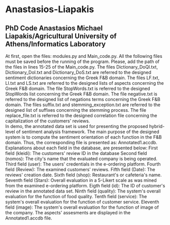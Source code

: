 # Anastasios-Liapakis
PhD Code Anastasios Michael Liapakis/Agricultural University of Athens/Informatics Laboratory
---------------------------------------------------------------------------------------------

At first, open the files: modules.py and Main_code.py.
All the following files must be saved before the running of the program. Please, add the path of the files in lines 15-25 of the Main_code.py.
The files Dictionary_DoQl.txt, Dictionary_DoI.txt and Dictionary_DoS.txt are referred to the designed sentiment dictionaries concerning the Greek F&B domain.
The files LF.txt, LI.txt and LS.txt are referred to the designed lists of aspects concerning the Greek F&B domain.
The file StopWords.txt is referred to the designed StopWords list concerning the Greek F&B domain.
The file negative.txt is referred to the designed list of negations terms concerning the Greek F&B domain.
The files suffix.txt and stemming_exception.txt are referred to the designed list of suffixes concerning the stemming process.
The file replace_file.txt is referred to the designed correlation file concerning the capitalization of the customers' reviews.  
In demo, the annotated data set is used for presenting the proposed hybrid-level of sentiment analysis framework. The main purpose of the designed system is to compute the sentiment orientation of each function in the F&B domain. Thus, the corresponding file is presented as: Annotated1.accdb. Explanations about each field in the database, are presented below:
First field (kleidi): The customers' review ID in the database
Second field (nomos): The city's name that the evaluated company is being operated.
Third field (user): The users' credentials in the e-ordering platform.
Fourth field (Review): The examined customers' reviews.
Fifth field (Date): The reviews' creation date. 
Sixth field (shop): Restaurant's or cafeteria's name.
Seventh field (Stars): Overall evaluation in a 5-Likert scale as was mined from the examined e-ordering platform.
Eigth field (id): The ID of customer's review in the annotated data set.
Ninth field (quality): The system's overall evaluation for the function of food quality.
Tenth field (service): The system's overall evaluation for the function of customer service.
Eleventh field (image): The system's overall evaluation for the function of image of the company. 
The aspects' assesments are displayed in the Annotated1.accdb file.
